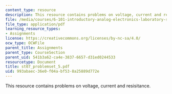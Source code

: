 ```yaml
---
content_type: resource
description: This resource contains problems on voltage, current and resisitance.
file: /media/courses/6-101-introductory-analog-electronics-laboratory-spring-2007/993abaec36e0f04abf538a25889d772e_st07_problemset_5.pdf
file_type: application/pdf
learning_resource_types:
- Assignments
license: https://creativecommons.org/licenses/by-nc-sa/4.0/
ocw_type: OCWFile
parent_title: Assignments
parent_type: CourseSection
parent_uid: 541b3a62-ca4e-3837-6657-d31ed0244533
resourcetype: Document
title: st07_problemset_5.pdf
uid: 993abaec-36e0-f04a-bf53-8a25889d772e
---
```

This resource contains problems on voltage, current and resisitance.